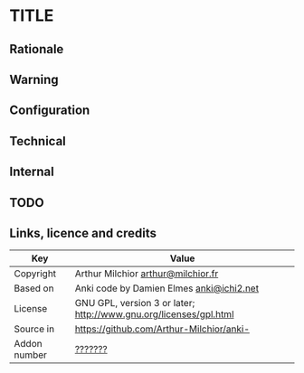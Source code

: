 # TITLE
## Rationale
## Warning
## Configuration
## Technical
## Internal
## TODO

## Links, licence and credits

Key         |Value
------------|-------------------------------------------------------------------
Copyright   | Arthur Milchior <arthur@milchior.fr>
Based on    | Anki code by Damien Elmes <anki@ichi2.net>
License     | GNU GPL, version 3 or later; http://www.gnu.org/licenses/gpl.html
Source in   | https://github.com/Arthur-Milchior/anki-
Addon number| [???????](https://ankiweb.net/shared/info/???????)
